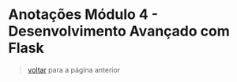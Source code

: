 # Anotações Módulo 4 - Desenvolvimento Avançado com Flask

> [voltar](../../README.md) para a página anterior
